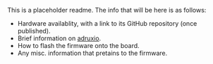This is a placeholder readme. The info that will be here is as follows:
- Hardware availablity, with a link to its GitHub repository (once published).
- Brief information on [adruxio](https://github.com/arduxio/ardux).
- How to flash the firmware onto the board.
- Any misc. information that pretains to the firmware.
